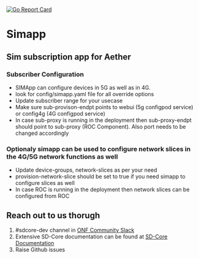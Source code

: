 <!--
Copyright 2021-present Open Networking Foundation
SPDX-License-Identifier: Apache-2.0
-->
[![Go Report Card](https://goreportcard.com/badge/github.com/omec-project/simapp)](https://goreportcard.com/report/github.com/omec-project/simapp)

# Simapp
## Sim subscription app for Aether
### Subscriber Configuration
- SIMApp can configure devices in 5G as well as in 4G.
- look for config/simapp.yaml file for all override options
- Update subscriber range for your usecase
- Make sure sub-provison-endpt points to webui (5g configpod service) or
config4g (4G configpod service)
- In case sub-proxy is running in the deployment then sub-proxy-endpt should
point to sub-proxy (ROC Component). Also port needs to be changed accordingly

### Optionaly simapp can be used to configure network slices in the 4G/5G network functions as well
- Update device-groups, network-slices as per your need
- provision-network-slice should be set to true if you need simapp to configure
slices as well
- In case ROC is running in the deployment then network slices can be configured
from ROC

## Reach out to us thorugh
1. #sdcore-dev channel in [ONF Community Slack](https://onf-community.slack.com/)
2. Extensive SD-Core documentation can be found at [SD-Core Documentation](https://docs.sd-core.opennetworking.org/main/index.html)
3. Raise Github issues
